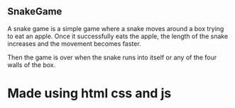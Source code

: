 ## SnakeGame
A snake game is a simple game where a snake moves around a box trying to eat an apple. Once it successfully eats the apple, the length of the snake increases and the movement becomes faster.

Then the game is over when the snake runs into itself or any of the four walls of the box.

# Made using html css and js
